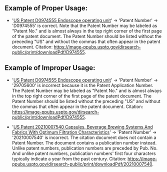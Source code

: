 ## Example of Proper Usage:
* '[US Patent D0974555 Endoscope operating unit](https://golden.com/wiki/US_Patent_D0974555_Endoscope_operating_unit-P48V3Y5/)' → 'Patent Number' → 'D0974555' is correct. Note that the Patent Number may be labeled as "Patent No." and is almost always in the top right corner of the first page of the patent document. The Patent Number should be listed without the preceding "US" and without the commas that often appear in the patent document. Citation: https://image-ppubs.uspto.gov/dirsearch-public/print/downloadPdf/D974555.

## Example of Improper Usage:
* '[US Patent D0974555 Endoscope operating unit](https://golden.com/wiki/US_Patent_D0974555_Endoscope_operating_unit-P48V3Y5/)' → 'Patent Number' → '29705600' is incorrect because it is the Patent Application Number.  The Patent Number may be labeled as "Patent No." and is almost always in the top right corner of the first page of the patent document. The Patent Number should be listed without the preceding "US" and without the commas that often appear in the patent document. Citation: https://image-ppubs.uspto.gov/dirsearch-public/print/downloadPdf/D974555.

* '[US Patent 20210007540 Capsules, Beverage Brewing Systems And Fabrics With Optimum Filtration Characteristics](https://dapp.golden.xyz/entity/f2283910-f1f3-430a-968e-37186773170c)' → 'Patent Number' → '20210007540' is incorrect.  The citation document does not contain a Patent Number. The document contains a publication number instead. Unlike patent numbers, publication numbers are preceded by Pub. No. And unlike patent numbers, publication numbers' first four characters typically indicate a year from the past century. Citation: https://image-ppubs.uspto.gov/dirsearch-public/print/downloadPdf/20210007540.
